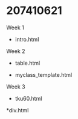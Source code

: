 # 207410621

Week 1
* intro.html

Week 2
* table.html

* myclass_template.html

Week 3
* tku60.html

*div.html
